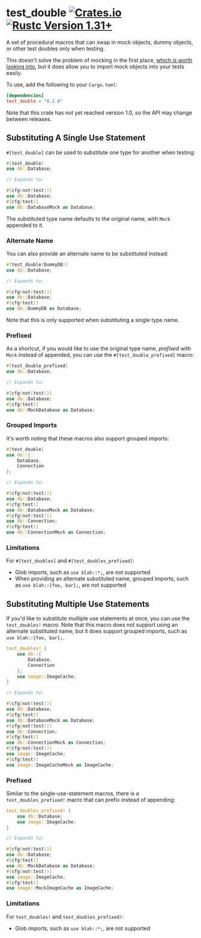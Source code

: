 test_double [![Crates.io](https://img.shields.io/crates/v/test_double.svg)](https://crates.io/crates/test_double) [![Rustc Version 1.31+](https://img.shields.io/badge/rustc-1.31+-blue.svg)](https://blog.rust-lang.org/2018/12/06/Rust-1.31-and-rust-2018.html)
==================================================================

A set of procedural macros that can swap in mock objects, dummy objects, or other test doubles only when testing.

This doesn't solve the problem of mocking in the first place, [which is worth looking into](https://asomers.github.io/mock_shootout/), but it does allow you to import mock objects into your tests easily.

To use, add the following to your `Cargo.toml`:

```toml
[dependencies]
test_double = "0.2.0"
```

Note that this crate has not yet reached version 1.0, so the API may change between releases.

## Substituting A Single Use Statement

`#[test_double]` can be used to substitute one type for another when testing:

```rust
#[test_double]
use db::Database;

// Expands to:

#[cfg(not(test))]
use db::Database;
#[cfg(test)]
use db::DatabaseMock as Database;
```

The substituted type name defaults to the original name, with `Mock` appended to it.

### Alternate Name

You can also provide an alternate name to be substituted instead:

```rust
#[test_double(DummyDB)]
use db::Database;

// Expands to:

#[cfg(not(test))]
use db::Database;
#[cfg(test)]
use db::DummyDB as Database;
```

Note that this is only supported when substituting a single type name.

### Prefixed

As a shortcut, if you would like to use the original type name, _prefixed_ with `Mock` instead of appended, you can use the `#[test_double_prefixed]` macro:

```rust
#[test_double_prefixed]
use db::Database;

// Expands to:

#[cfg(not(test))]
use db::Database;
#[cfg(test)]
use db::MockDatabase as Database;
```

### Grouped Imports

It's worth noting that these macros also support grouped imports:


```rust
#[test_double]
use db::{
    Database,
    Connection
};

// Expands to:

#[cfg(not(test))]
use db::Database;
#[cfg(test)]
use db::DatabaseMock as Database;
#[cfg(not(test))]
use db::Connection;
#[cfg(test)]
use db::ConnectionMock as Connection;
```

### Limitations 

For `#[test_doubles]` and `#[test_doubles_prefixed]`:

- Glob imports, such as `use blah::*;`, are not supported
- When providing an alternate substituted name, grouped imports, such as `use blah::{foo, bar};`, are not supported

## Substituting Multiple Use Statements

If you'd like to substitute multiple use statements at once, you can use the `test_doubles!` macro. Note that this macro does not support using an alternate substituted name, but it does support grouped imports, such as `use blah::{foo, bar};`.

```rust
test_doubles! {
    use db::{
        Database, 
        Connection
    };
    use image::ImageCache;
}

// Expands to:

#[cfg(not(test))]
use db::Database;
#[cfg(test)]
use db::DatabaseMock as Database;
#[cfg(not(test))]
use db::Connection;
#[cfg(test)]
use db::ConnectionMock as Connection;
#[cfg(not(test))]
use image::ImageCache;
#[cfg(test)]
use image::ImageCacheMock as ImageCache;
```

### Prefixed

Similar to the single-use-statement macros, there is a `test_doubles_prefixed!` macro that can prefix instead of appending:

```rust
test_doubles_prefixed! {
    use db::Database;
    use image::ImageCache;
}

// Expands to:

#[cfg(not(test))]
use db::Database;
#[cfg(test)]
use db::MockDatabase as Database;
#[cfg(not(test))]
use image::ImageCache;
#[cfg(test)]
use image::MockImageCache as ImageCache;
```

### Limitations

For `test_doubles!` and `test_doubles_prefixed!`:

- Glob imports, such as `use blah::*;`, are not supported